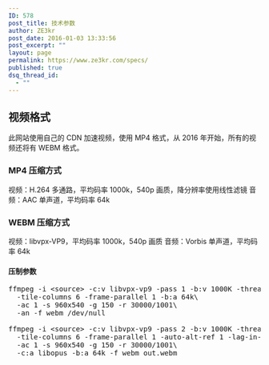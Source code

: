 ```yaml
---
ID: 578
post_title: 技术参数
author: ZE3kr
post_date: 2016-01-03 13:33:56
post_excerpt: ""
layout: page
permalink: https://www.ze3kr.com/specs/
published: true
dsq_thread_id:
  - ""
---
```

<h2>视频格式</h2>
此网站使用自己的 CDN 加速视频，使用 MP4 格式，从 2016 年开始，所有的视频还将有 WEBM 格式。

<h3>MP4 压缩方式</h3>
视频：H.264 多通路，平均码率 1000k，540p 画质，降分辨率使用线性滤镜
音频：AAC 单声道，平均码率 64k

<h3>WEBM 压缩方式</h3>
视频：libvpx-VP9，平均码率 1000k，540p 画质
音频：Vorbis 单声道，平均码率 64k

<h4>压制参数</h4>
 
 
<pre class="lang:sh decode:true " >ffmpeg -i &lt;source&gt; -c:v libvpx-vp9 -pass 1 -b:v 1000K -threads 8 -speed 4 \
  -tile-columns 6 -frame-parallel 1 -b:a 64k\
  -ac 1 -s 960x540 -g 150 -r 30000/1001\
  -an -f webm /dev/null

ffmpeg -i &lt;source&gt; -c:v libvpx-vp9 -pass 2 -b:v 1000K -threads 8 -speed 1 \
  -tile-columns 6 -frame-parallel 1 -auto-alt-ref 1 -lag-in-frames 25 \
  -ac 1 -s 960x540 -g 150 -r 30000/1001\
  -c:a libopus -b:a 64k -f webm out.webm</pre>